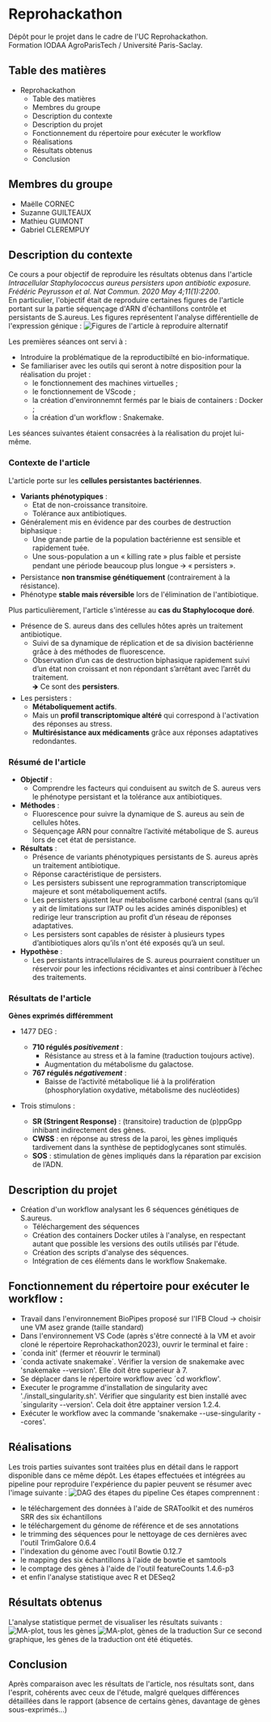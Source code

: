 # Reprohackathon

Dépôt pour le projet dans le cadre de l'UC Reprohackathon.   
Formation IODAA AgroParisTech / Université Paris-Saclay.

## Table des matières

- Reprohackathon
    - Table des matières
    - Membres du groupe
    - Description du contexte
    - Description du projet
    - Fonctionnement du répertoire pour exécuter le workflow
    - Réalisations
    - Résultats obtenus
    - Conclusion

## Membres du groupe

- Maëlle CORNEC
- Suzanne GUILTEAUX
- Mathieu GUIMONT
- Gabriel CLEREMPUY

## Description du contexte

Ce cours a pour objectif de reproduire les résultats obtenus dans l'article *Intracellular Staphylococcus aureus persisters upon antibiotic exposure. Frédéric Peyrusson et al. Nat Commun. 2020 May 4;11(1):2200*.  
En particulier, l'objectif était de reproduire certaines figures de l'article portant sur la partie séquençage d'ARN d'échantillons contrôle et persistants de S.aureus. Les figures représentent l'analyse différentielle de l'expression génique :
![Figures de l'article à reproduire alternatif](Reprohackathon2023/figures_a_reproduire.JPG)
   
Les premières séances ont servi à : 
- Introduire la problématique de la reproductibilté en bio-informatique.
- Se familiariser avec les outils qui seront à notre disposition pour la réalisation du projet :
    - le fonctionnement des machines virtuelles ;
    - le fonctionnement de VScode ;
    - la création d'environnemnt fermés par le biais de containers : Docker ;
    - la création d'un workflow : Snakemake.
  
Les séances suivantes étaient consacrées à la réalisation du projet lui-même.  

### Contexte de l'article

L'article porte sur les **cellules persistantes bactériennes**.
- **Variants phénotypiques** :
    - Etat de non-croissance transitoire. 
    - Tolérance aux antibiotiques.
- Généralement mis en évidence par des courbes de destruction biphasique :
    - Une grande partie de la population bactérienne est sensible et rapidement tuée.
    - Une sous-population a un « killing rate » plus faible et persiste pendant une période beaucoup plus longue 🡪 « persisters ».
- Persistance **non transmise génétiquement** (contrairement à la résistance).
- Phénotype **stable mais réversible** lors de l'élimination de l'antibiotique.  
   
Plus particulièrement, l'article s'intéresse au **cas du Staphylocoque doré**.
- Présence de S. aureus dans des cellules hôtes après un traitement antibiotique.
    - Suivi de sa dynamique de réplication et de sa division bactérienne grâce à des méthodes de fluorescence.
    - Observation d’un cas de destruction biphasique rapidement suivi d’un état non croissant et non répondant s’arrêtant avec l’arrêt du traitement.   
    🡺 Ce sont des **persisters**.   
- Les persisters :
    - **Métaboliquement actifs**. 
    - Mais un **profil transcriptomique altéré** qui correspond à l'activation des réponses au stress.
    - **Multirésistance aux médicaments** grâce aux réponses adaptatives redondantes.

### Résumé de l'article  

- **Objectif** : 
    - Comprendre les facteurs qui conduisent au switch de S. aureus vers le phénotype persistant et la tolérance aux antibiotiques. 
- **Méthodes** :
    - Fluorescence pour suivre la dynamique de S. aureus au sein de cellules hôtes.
    - Séquençage ARN pour connaître l’activité métabolique de S. aureus lors de cet état de persistance.
- **Résultats** :
    - Présence de variants phénotypiques persistants de S. aureus après un traitement antibiotique.
    - Réponse caractéristique de persisters.
    - Les persisters subissent une reprogrammation transcriptomique majeure et sont métaboliquement actifs.
    - Les persisters ajustent leur métabolisme carboné central (sans qu’il y ait de limitations sur l’ATP ou les acides aminés disponibles) et redirige leur transcription au profit d’un réseau de réponses adaptatives.
    - Les persisters sont capables de résister à plusieurs types d’antibiotiques alors qu’ils n'ont été exposés qu’à un seul.
- **Hypothèse** :
    - Les persistants intracellulaires de S. aureus pourraient constituer un réservoir pour les infections récidivantes et ainsi contribuer à l’échec des traitements.

### Résultats de l'article

**Gènes exprimés différemment**

- 1477 DEG :
    - **710 régulés *positivement*** :
        - Résistance au stress et à la famine (traduction toujours active).
        - Augmentation du métabolisme du galactose.
    - **767 régulés *négativement*** :
        - Baisse de l’activité métabolique lié à la prolifération (phosphorylation oxydative, métabolisme des nucléotides)

- Trois stimulons :
    - **SR (Stringent Response)** : (transitoire) traduction de (p)ppGpp inhibant indirectement des gènes.
    - **CWSS** : en réponse au stress de la paroi, les gènes impliqués tardivement dans la synthèse de peptidoglycanes sont stimulés.
    - **SOS** : stimulation de gènes impliqués dans la réparation par excision de l’ADN.

## Description du projet

- Création d'un workflow analysant les 6 séquences génétiques de S.aureus.
    - Téléchargement des séquences
    - Création des containers Docker utiles à l'analyse, en respectant autant que possible les versions des outils utilisés par l'étude.
    - Création des scripts d'analyse des séquences.
    - Intégration de ces éléments dans le workflow Snakemake.

## Fonctionnement du répertoire pour exécuter le workflow :
- Travail dans l'environnement BioPipes proposé sur l'IFB Cloud -> choisir une VM asez grande (taille standard)
- Dans l'environnement VS Code (après s'être connecté à la VM et avoir cloné le répertoire Reprohackathon2023), ouvrir le terminal et faire :
- ´conda init' (fermer et réouvrir le terminal)
- ´conda activate snakemake´. Vérifier la version de snakemake avec 'snakemake --version'. Elle doit être superieur à 7.
- Se déplacer dans le répertoire workflow avec ´cd workflow'.
- Executer le programme d'installation de singularity avec './install_singularity.sh'. Vérifier que singularity est bien installé avec ´singularity --version'. Cela doit être apptainer version 1.2.4.
- Exécuter le workflow avec la commande 'snakemake --use-singularity --cores'.

## Réalisations

Les trois parties suivantes sont traitées plus en détail dans le rapport disponible dans ce même dépôt. 
Les étapes effectuées et intégrées au pipeline pour reproduire l'expérience du papier peuvent se résumer avec l'image suivante :
![DAG des étapes du pipeline](Reprohackathon2023/dag.JPG)
Ces étapes comprennent : 
- le téléchargement des données à l'aide de SRAToolkit et des numéros SRR des six échantillons
- le téléchargement du génome de référence et de ses annotations
- le trimming des séquences pour le nettoyage de ces dernières avec l'outil TrimGalore 0.6.4
- l'indexation du génome avec l'outil Bowtie 0.12.7
- le mapping des six échantillons à l'aide de bowtie et samtools 
- le comptage des gènes à l'aide de l'outil featureCounts 1.4.6-p3
- et enfin l'analyse statistique avec R et DESeq2

## Résultats obtenus
L'analyse statistique permet de visualiser les résultats suivants : 
![MA-plot, tous les gènes](Reprohackathon2023/MA-plot_all_genes_2.png)
![MA-plot, gènes de la traduction](Reprohackathon2023/MA-plot_all_genes_2.png)
Sur ce second graphique, les gènes de la traduction ont été étiquetés. 

## Conclusion
Après comparaison avec les résultats de l'article, nos résultats sont, dans l'esprit, cohérents avec ceux de l'étude, malgré quelques différences détaillées dans le rapport (absence de certains gènes, davantage de gènes sous-exprimés...)
